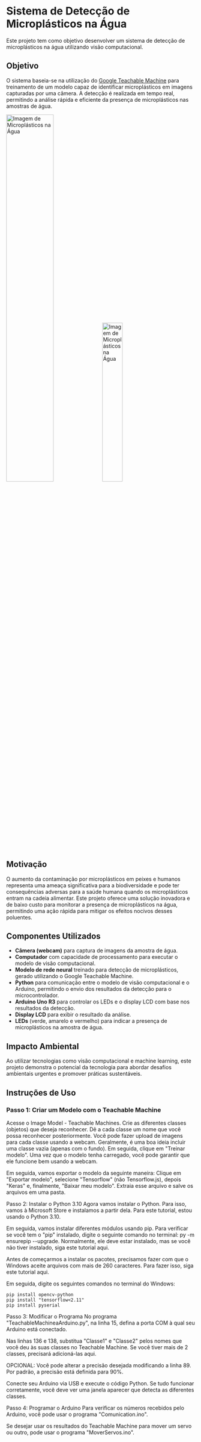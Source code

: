 # Sistema de Detecção de Microplásticos na Água

Este projeto tem como objetivo desenvolver um sistema de detecção de microplásticos na água utilizando visão computacional.

## Objetivo

O sistema baseia-se na utilização do [Google Teachable Machine](https://teachablemachine.withgoogle.com/) para treinamento de um modelo capaz de identificar microplásticos em imagens capturadas por uma câmera. A detecção é realizada em tempo real, permitindo a análise rápida e eficiente da presença de microplásticos nas amostras de água. 

<img src="https://upload.wikimedia.org/wikipedia/commons/7/74/Microplastic.jpg" alt="Imagem de Microplásticos na Água" width="50%"> <img src="https://i.ytimg.com/an/T2qQGqZxkD0/0f04f0b2-a39a-4621-8bb5-1f5f7bf9bf10_mq.jpg?v=5dc445a2" alt="Imagem de Microplásticos na Água" width="32.9%">

## Motivação

O aumento da contaminação por microplásticos em peixes e humanos representa uma ameaça significativa para a biodiversidade e pode ter consequências adversas para a saúde humana quando os microplásticos entram na cadeia alimentar. Este projeto oferece uma solução inovadora e de baixo custo para monitorar a presença de microplásticos na água, permitindo uma ação rápida para mitigar os efeitos nocivos desses poluentes.

## Componentes Utilizados

- **Câmera (webcam)** para captura de imagens da amostra de água.
- **Computador** com capacidade de processamento para executar o modelo de visão computacional.
- **Modelo de rede neural** treinado para detecção de microplásticos, gerado utilizando o Google Teachable Machine.
- **Python** para comunicação entre o modelo de visão computacional e o Arduino, permitindo o envio dos resultados da detecção para o microcontrolador.
- **Arduino Uno R3** para controlar os LEDs e o display LCD com base nos resultados da detecção.
- **Display LCD** para exibir o resultado da análise.
- **LEDs** (verde, amarelo e vermelho) para indicar a presença de microplásticos na amostra de água.

## Impacto Ambiental

Ao utilizar tecnologias como visão computacional e machine learning, este projeto demonstra o potencial da tecnologia para abordar desafios ambientais urgentes e promover práticas sustentáveis.

## Instruções de Uso
### Passo 1: Criar um Modelo com o Teachable Machine
Acesse o Image Model - Teachable Machines. Crie as diferentes classes (objetos) que deseja reconhecer. Dê a cada classe um nome que você possa reconhecer posteriormente. Você pode fazer upload de imagens para cada classe usando a webcam. Geralmente, é uma boa ideia incluir uma classe vazia (apenas com o fundo). Em seguida, clique em "Treinar modelo". Uma vez que o modelo tenha carregado, você pode garantir que ele funcione bem usando a webcam.

Em seguida, vamos exportar o modelo da seguinte maneira: Clique em "Exportar modelo", selecione "Tensorflow" (não Tensorflow.js), depois "Keras" e, finalmente, "Baixar meu modelo". Extraia esse arquivo e salve os arquivos em uma pasta.

Passo 2: Instalar o Python 3.10
Agora vamos instalar o Python. Para isso, vamos à Microsoft Store e instalamos a partir dela. Para este tutorial, estou usando o Python 3.10.

Em seguida, vamos instalar diferentes módulos usando pip. Para verificar se você tem o "pip" instalado, digite o seguinte comando no terminal: py -m ensurepip --upgrade. Normalmente, ele deve estar instalado, mas se você não tiver instalado, siga este tutorial aqui.

Antes de começarmos a instalar os pacotes, precisamos fazer com que o Windows aceite arquivos com mais de 260 caracteres. Para fazer isso, siga este tutorial aqui.

Em seguida, digite os seguintes comandos no terminal do Windows:

```
pip install opencv-python
pip install "tensorflow<2.11"
pip install pyserial
```

Passo 3: Modificar o Programa
No programa "TeachableMachineaArduino.py", na linha 15, defina a porta COM à qual seu Arduino está conectado.

Nas linhas 136 e 138, substitua "Classe1" e "Classe2" pelos nomes que você deu às suas classes no Teachable Machine. Se você tiver mais de 2 classes, precisará adicioná-las aqui.

OPCIONAL: Você pode alterar a precisão desejada modificando a linha 89. Por padrão, a precisão está definida para 90%.

Conecte seu Arduino via USB e execute o código Python. Se tudo funcionar corretamente, você deve ver uma janela aparecer que detecta as diferentes classes.

Passo 4: Programar o Arduino
Para verificar os números recebidos pelo Arduino, você pode usar o programa "Comunication.ino".

Se desejar usar os resultados do Teachable Machine para mover um servo ou outro, pode usar o programa "MoverServos.ino".

